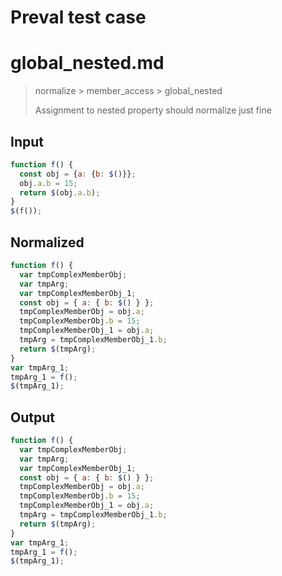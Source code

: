 # Preval test case

# global_nested.md

> normalize > member_access > global_nested
>
> Assignment to nested property should normalize just fine

## Input

`````js filename=intro
function f() {
  const obj = {a: {b: $()}};
  obj.a.b = 15;
  return $(obj.a.b);
}
$(f());
`````

## Normalized

`````js filename=intro
function f() {
  var tmpComplexMemberObj;
  var tmpArg;
  var tmpComplexMemberObj_1;
  const obj = { a: { b: $() } };
  tmpComplexMemberObj = obj.a;
  tmpComplexMemberObj.b = 15;
  tmpComplexMemberObj_1 = obj.a;
  tmpArg = tmpComplexMemberObj_1.b;
  return $(tmpArg);
}
var tmpArg_1;
tmpArg_1 = f();
$(tmpArg_1);
`````

## Output

`````js filename=intro
function f() {
  var tmpComplexMemberObj;
  var tmpArg;
  var tmpComplexMemberObj_1;
  const obj = { a: { b: $() } };
  tmpComplexMemberObj = obj.a;
  tmpComplexMemberObj.b = 15;
  tmpComplexMemberObj_1 = obj.a;
  tmpArg = tmpComplexMemberObj_1.b;
  return $(tmpArg);
}
var tmpArg_1;
tmpArg_1 = f();
$(tmpArg_1);
`````
